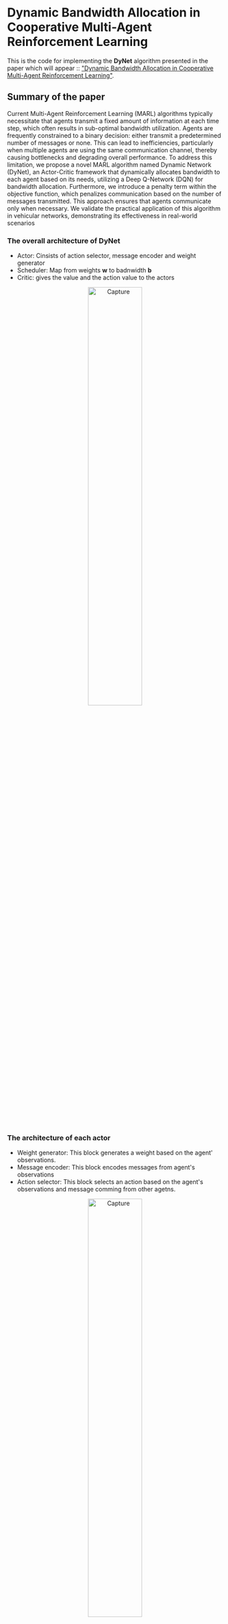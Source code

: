 # Dynamic Bandwidth Allocation in Cooperative Multi-Agent Reinforcement Learning

This is the code for implementing the __DyNet__ algorithm presented in the paper which will appear :: ["Dynamic Bandwidth Allocation in Cooperative
Multi-Agent Reinforcement Learning"]().

## Summary of the paper 
Current Multi-Agent Reinforcement Learning
(MARL) algorithms typically necessitate that agents transmit
a fixed amount of information at each time step, which
often results in sub-optimal bandwidth utilization. Agents are
frequently constrained to a binary decision: either transmit a
predetermined number of messages or none. This can lead to
inefficiencies, particularly when multiple agents are using the
same communication channel, thereby causing bottlenecks and
degrading overall performance. To address this limitation, we
propose a novel MARL algorithm named Dynamic Network
(DyNet), an Actor-Critic framework that dynamically allocates
bandwidth to each agent based on its needs, utilizing a Deep
Q-Network (DQN) for bandwidth allocation. Furthermore, we
introduce a penalty term within the objective function, which
penalizes communication based on the number of messages
transmitted. This approach ensures that agents communicate
only when necessary. We validate the practical application of this
algorithm in vehicular networks, demonstrating its effectiveness in real-world scenarios

### The overall architecture of DyNet

- Actor: Cinsists of action selector, message encoder and weight generator
- Scheduler: Map from weights __w__ to badnwidth __b__
- Critic: gives the value and the action value to the actors

<p align="center">
  <img src="https://github.com/user-attachments/assets/f8f39905-f39c-4df7-9623-393fe7c2c0aa" alt="Capture" width="50%" />
</p>

### The architecture of each actor

- Weight generator: This block generates a weight based on the agent' observations.
- Message encoder: This block encodes messages from agent's observations
- Action selector: This block selects an action based on the agent's observations and message comming from other agetns. 
<p align="center">
  <img src="https://github.com/user-attachments/assets/aa062796-f864-4b4a-a669-a84e062678f9" alt="Capture" width="50%" />
</p>


## How to run the code

```bash
git clone [https://github.com/MohammadAmini1998/DyNet.git]
cd DyNet
python main.py
```
## Environment: Predator and Prey (PP)

- _n_ agents try to capture a randomly moving prey
- Observation: Position of themselves, relative positions of prey (heterogeneous observation range)
- Action: Move up/down/left/right
- Reward: Get reward when they capture the prey
- Performance metric: Number of steps taken to capture the prey

<img src="https://github.com/user-attachments/assets/9a788b87-d33f-49d3-af96-8654494008cb" width="500"/>

### Citation
This environment description is adapted from the paper:  
[Learning to Schedule Communication in Multi-Agent Reinforcement Learning](https://arxiv.org/pdf/1902.01554).


## Environment: Vehicular Networks

We consider an environment with \( M \) V2I links and \( K \) V2V links. The V2I links are each assigned fixed orthogonal spectrum sub-bands, where the \( m \)-th V2I link occupies the \( m \)-th sub-band, and all V2I transmission power remains constant. In contrast, the transmission power of the V2V links is dynamic and can vary. 

The primary challenge is to design an efficient spectrum-sharing scheme for the V2V links that maximizes both the sum capacity of the V2I links and the packet delivery rate of the V2V links.
### Citation 
L. Liang, H. Ye, and G. Y. Li, "Spectrum sharing in vehicular networks based on multi-agent reinforcement learning," IEEE Journal on Selected Areas in Communications, vol. 37, no. 10, pp. 2282-2292, Oct. 2019.



